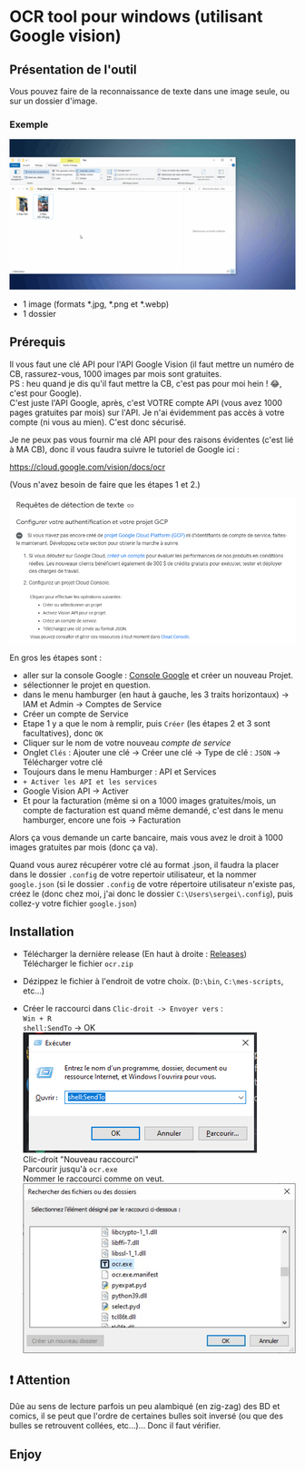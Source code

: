 # OCR tool pour windows (utilisant Google vision)

## Présentation de l'outil

Vous pouvez faire de la reconnaissance de texte dans une image seule, ou sur un dossier d'image.

### Exemple  

![demo](https://raw.githubusercontent.com/Sergeileduc/ocr-tool/master/ressources/doc/Animation.gif)  

- 1 image (formats *.jpg, *.png et *.webp)
- 1 dossier

## Prérequis

Il vous faut une clé API pour l'API Google Vision (il faut mettre un numéro de CB, rassurez-vous, 1000 images par mois sont gratuites.  
PS : heu quand je dis qu'il faut mettre la CB, c'est pas pour moi hein ! 😂, c'est pour Google).  
C'est juste l'API Google, après, c'est VOTRE compte API (vous avez 1000 pages gratuites par mois) sur l'API.
Je n'ai évidemment pas accès à votre compte (ni vous au mien).
C'est donc sécurisé.

Je ne peux pas vous fournir ma clé API pour des raisons évidentes (c'est lié à MA CB), donc il vous faudra suivre le tutoriel de Google ici :

<https://cloud.google.com/vision/docs/ocr>

(Vous n'avez besoin de faire que les étapes 1 et 2.)

![Google API](https://raw.githubusercontent.com/Sergeileduc/ocr-tool/master/ressources/doc/google.png)

En gros les étapes sont :

- aller sur la console Google : [Console Google](https://console.cloud.google.com/) et créer un nouveau Projet.
- sélectionner le projet en question.
- dans le menu hamburger (en haut à gauche, les 3 traits horizontaux) -> IAM et Admin -> Comptes de Service
- Créer un compte de Service
- Etape 1 y a que le nom à remplir, puis `Créer` (les étapes 2 et 3 sont facultatives), donc `OK`
- Cliquer sur le nom de votre nouveau *compte de service*
- Onglet `Clés` : Ajouter une clé -> Créer une clé -> Type de clé : `JSON` -> Télécharger votre clé
- Toujours dans le menu Hamburger : API et Services
- `+ Activer les API et les services`
- Google Vision API -> Activer
- Et pour la facturation (même si on a 1000 images gratuites/mois, un compte de facturation est quand même demandé, c'est dans le menu hamburger, encore une fois -> Facturation

Alors ça vous demande un carte bancaire, mais vous avez le droit à 1000 images gratuites par mois (donc ça va).

Quand vous aurez récupérer votre clé au format .json, il faudra la placer dans le dossier `.config` de votre repertoir utilisateur, et la nommer `google.json` (si le dossier `.config` de votre répertoire utilisateur n'existe pas, créez le (donc chez moi, j'ai donc le dossier `C:\Users\sergei\.config`), puis collez-y votre fichier `google.json`)

## Installation

- Télécharger la dernière release (En haut à droite : [Releases](https://github.com/Sergeileduc/ocr-tool/releases))  
Télécharger le fichier `ocr.zip`

- Dézippez le fichier à l'endroit de votre choix. (`D:\bin`, `C:\mes-scripts`, etc...)

- Créer le raccourci dans `Clic-droit -> Envoyer vers` :  
`Win + R`  
`shell:SendTo` -> OK  
![SenTO](https://raw.githubusercontent.com/Sergeileduc/ocr-tool/master/ressources/doc/shellsend.png)  
Clic-droit "Nouveau raccourci"  
Parcourir jusqu'à `ocr.exe`  
Nommer le raccourci comme on veut.  
![Browser](https://raw.githubusercontent.com/Sergeileduc/ocr-tool/master/ressources/doc/parcourir.jpg)  

## :exclamation:  Attention

Dûe au sens de lecture parfois un peu alambiqué (en zig-zag) des BD et comics, il se peut que l'ordre de certaines bulles soit inversé (ou que des bulles se retrouvent collées, etc...)... Donc il faut vérifier.

## Enjoy
